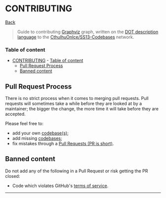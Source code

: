 
# CONTRIBUTING

[Back](../README.md)

> Guide to contributing [Graphviz](https://graphviz.org/) graph, written on the [DOT description language](https://en.wikipedia.org/wiki/DOT_(graph_description_language)) to the [CthulhuOnIce/SS13-Codebases](https://github.com/CthulhuOnIce/SS13-Codebases) network.

### Table of content
- [CONTRIBUTING](#contributing)
		- [Table of content](#table-of-content)
	- [Pull Request Process](#pull-request-process)
	- [Banned content](#banned-content)

## Pull Request Process

There is no strict process when it comes to merging pull requests. Pull requests will sometimes take a while before they are looked at by a maintainer; the bigger the change, the more time it will take before they are accepted.

Please feel free to:
 * add your own [codebase(s)](https://github.com/search?q=language%3ADM&type=Repositories);
 * add missing [codebases](https://github.com/search?q=language%3ADM&type=Repositories);
 * fix mistakes through a [Pull Requests (PR is short)](https://github.com/CthulhuOnIce/SS13-Codebases/pulls).

## Banned content

Do not add any of the following in a Pull Request or risk getting the PR closed:

* Code which violates GitHub's [terms of service](https://github.com/site/terms).

---
